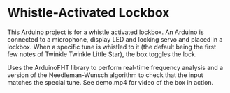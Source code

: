 # Whistle-Activated Lockbox

This Arduino project is for a whistle activated lockbox. An Arduino is connected to a microphone, display LED and locking servo and placed in a lockbox. When a specific tune is whistled to it (the default being the first few notes of Twinkle Twinkle Little Star), the box toggles the lock.

Uses the ArduinoFHT library to perform real-time frequency analysis and a version of the Needleman-Wunsch algorithm to check that the input matches the special tune. See demo.mp4 for video of the box in action.
